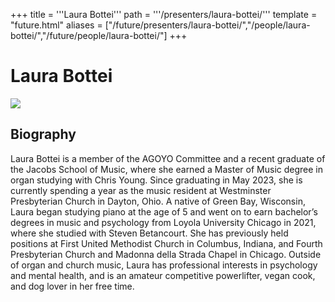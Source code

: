+++
title = '''Laura Bottei'''
path = '''/presenters/laura-bottei/'''
template = "future.html"
aliases = ["/future/presenters/laura-bottei/","/people/laura-bottei/","/future/people/laura-bottei/"]
+++

<h1>Laura Bottei</h1>

<img class="speaker-photo" src="https://custom.cvent.com/C3A4539B19F74ABCB6FCE437F6BC0A74/files/event/910aaf2914d44586a56fbd0b3b2c31c0/36adf4ac497e44a98b4e75b73ec21e20.jpg">
<h2>Biography</h2>
<p>Laura Bottei is a member of the AGOYO Committee and a recent graduate of the Jacobs School of Music, where she earned a Master of Music degree in organ studying with Chris Young. Since graduating in May 2023, she is currently spending a year as the music resident at Westminster Presbyterian Church in Dayton, Ohio. A native of Green Bay, Wisconsin, Laura began studying piano at the age of 5 and went on to earn bachelor’s degrees in music and psychology from Loyola University Chicago in 2021, where she studied with Steven Betancourt. She has previously held positions at First United Methodist Church in Columbus, Indiana, and Fourth Presbyterian Church and Madonna della Strada Chapel in Chicago. Outside of organ and church music, Laura has professional interests in psychology and mental health, and is an amateur competitive powerlifter, vegan cook, and dog lover in her free time.</p>

